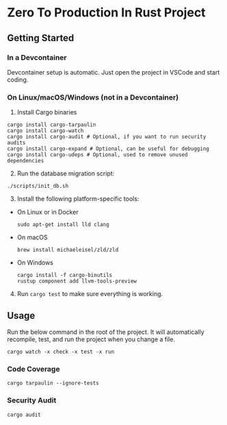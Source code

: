 # Zero To Production In Rust Project

## Getting Started

### In a Devcontainer

Devcontainer setup is automatic. Just open the project in VSCode and start coding.

### On Linux/macOS/Windows (not in a Devcontainer)

1. Install Cargo binaries
```
cargo install cargo-tarpaulin
cargo install cargo-watch
cargo install cargo-audit # Optional, if you want to run security audits
cargo install cargo-expand # Optional, can be useful for debugging
cargo install cargo-udeps # Optional, used to remove unused dependencies
```

2. Run the database migration script:
```
./scripts/init_db.sh
```

3. Install the following platform-specific tools:
- On Linux or in Docker
    ```
    sudo apt-get install lld clang
    ```

- On macOS
    ```
    brew install michaeleisel/zld/zld
    ```

- On Windows
    ```
    cargo install -f cargo-binutils
    rustup component add llvm-tools-preview
    ```

4. Run `cargo test` to make sure everything is working.

## Usage

Run the below command in the root of the project. It will automatically recompile, test, and run the project when you change a file.
```
cargo watch -x check -x test -x run
```


### Code Coverage

```
cargo tarpaulin --ignore-tests
```

### Security Audit

```
cargo audit
```